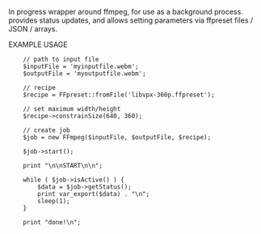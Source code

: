In progress wrapper around ffmpeg, for use as a background process.  provides status updates, and allows setting parameters via ffpreset files / JSON / arrays.

EXAMPLE USAGE

		// path to input file
		$inputFile = 'myinputfile.webm';
		$outputFile = 'myoutputfile.webm';

		// recipe
		$recipe = FFpreset::fromFile('libvpx-360p.ffpreset');

		// set maximum width/height
		$recipe->constrainSize(640, 360);

		// create job
		$job = new FFmpeg($inputFile, $outputFile, $recipe);

		$job->start();

		print "\n\nSTART\n\n";

		while ( $job->isActive() ) {
			$data = $job->getStatus();
			print var_export($data) . "\n";
			sleep(1);
		}

		print "done!\n";